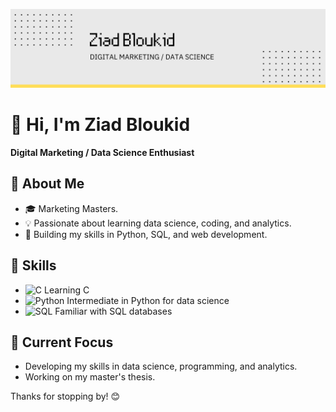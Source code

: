 ![Banner](./Neon%20Green%20Grey%20Pixelated%20Tech%20Industry%20LinkedIn%20Banner.png)

# 👋 Hi, I'm Ziad Bloukid

**Digital Marketing / Data Science Enthusiast**

## 🌟 About Me

- 🎓 Marketing Masters.
- 💡 Passionate about learning data science, coding, and analytics.
- 🔧 Building my skills in Python, SQL, and web development.

## 🌟 Skills

- ![C](https://img.shields.io/badge/C-00599C?style=flat&logo=c&logoColor=white) Learning C 
- ![Python](https://img.shields.io/badge/Python-3776AB?style=flat&logo=python&logoColor=white) Intermediate in Python for data science
- ![SQL](https://img.shields.io/badge/SQL-4479A1?style=flat&logo=postgresql&logoColor=white) Familiar with SQL databases

## 🌱 Current Focus

- Developing my skills in data science, programming, and analytics.
- Working on my master's thesis.

Thanks for stopping by! 😊
